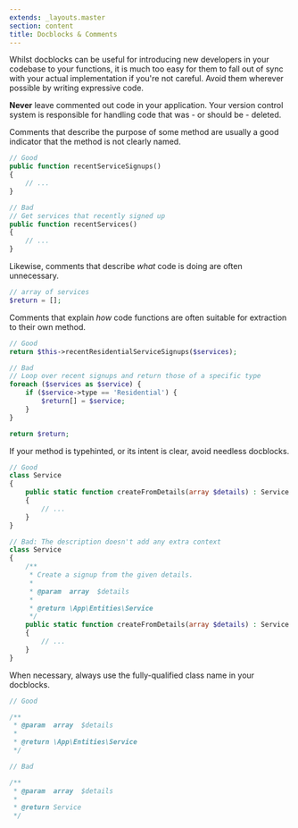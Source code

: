 ```yaml
---
extends: _layouts.master
section: content
title: Docblocks & Comments
---
```


Whilst docblocks can be useful for introducing new developers in your codebase to your functions, it is much too easy for them to fall out of sync with your actual implementation if you're not careful. Avoid them wherever possible by writing expressive code.

**Never** leave commented out code in your application. Your version control system is responsible for handling code that was - or should be - deleted.

Comments that describe the purpose of some method are usually a good indicator that the method is not clearly named.

```php
// Good
public function recentServiceSignups()
{
    // ...
}

// Bad
// Get services that recently signed up
public function recentServices()
{
    // ...
}
```

Likewise, comments that describe _what_ code is doing are often unnecessary.

```php
// array of services
$return = [];
```

Comments that explain _how_ code functions are often suitable for extraction to their own method.

```php
// Good
return $this->recentResidentialServiceSignups($services);

// Bad
// Loop over recent signups and return those of a specific type
foreach ($services as $service) {
    if ($service->type == 'Residential') {
        $return[] = $service;
    }
}

return $return;
```

If your method is typehinted, or its intent is clear, avoid needless docblocks.

```php
// Good
class Service
{
    public static function createFromDetails(array $details) : Service
    {
        // ...
    }
}

// Bad: The description doesn't add any extra context
class Service
{
    /**
     * Create a signup from the given details.
     *
     * @param  array  $details
     *
     * @return \App\Entities\Service
     */
    public static function createFromDetails(array $details) : Service
    {
        // ...
    }
}
```

When necessary, always use the fully-qualified class name in your docblocks.

```php
// Good

/**
 * @param  array  $details
 *
 * @return \App\Entities\Service
 */

// Bad

/**
 * @param  array  $details
 *
 * @return Service
 */
```
